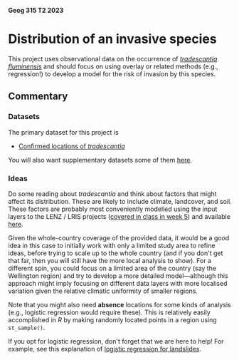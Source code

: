 **Geog 315 T2 2023**

# Distribution of an invasive species
This project uses observational data on the occurrence of [_tradescantia fluminensis_](https://www.weedbusters.org.nz/what-are-weeds/weed-list/tradescantia/) and should focus on using overlay or related methods (e.g., regression!) to develop a model for the risk of invasion by this species.

## Commentary
### Datasets
The primary dataset for this project is

+ [Confirmed locations of _tradescantia_](tradescantia.gpkg?raw=true)

You will also want supplementary datasets some of them [here](../aotearoa-new-zealand-physical-geography-data.md).

### Ideas
Do some reading about _tradescantia_ and think about factors that might affect its distribution. These are likely to include climate, landcover, and soil. These factors are probably most conveniently modelled using the input layers to the LENZ / LRIS projects ([covered in class in week 5](https://dosull.github.io/Geog315/slides/classification-examples/)) and available [here](https://lris.scinfo.org.nz/).

Given the whole-country coverage of the provided data, it would be a good idea in this case to initially work with only a limited study area to refine ideas, before trying to scale up to the whole country (and if you don't get that far, then you will still have the more local analysis to show). For a different spin, you could focus on a limited area of the country (say the Wellington region) and try to develop a more detailed model&mdash;although this approach might imply focusing on different data layers with more localised variation given the relative climatic uniformity of smaller regions.

Note that you might also need **absence** locations for some kinds of analysis (e.g., logistic regression would require these). This is relatively easily accomplished in _R_ by making randomly located points in a region using `st_sample()`.

If you opt for logistic regression, don't forget that we are here to help! For example, see this explanation of [logistic regression for landslides](https://geocompr.robinlovelace.net/spatial-cv.html#case-landslide).

